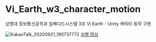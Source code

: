 # Vi_Earth_w3_character_motion
상명대 정보통신공학과 임베디드시스템 3조 Vi Earth - Unity 캐릭터 동작 구현

![KakaoTalk_20200921_190737772](https://user-images.githubusercontent.com/54584364/93771580-abed5200-fc58-11ea-90cb-ed30dff8a6ff.jpg)
[실행 영상](https://www.youtube.com/embed/9CgZFwSuNXo)

